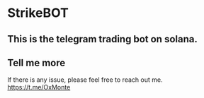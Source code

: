 # StrikeBOT
## This is the telegram trading bot on solana.
## Tell me more


If there is any issue, please feel free to reach out me.
<br />
https://t.me/OxMonte
<br />




